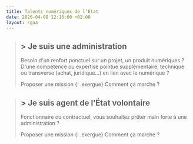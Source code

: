 ```yaml
---
title: Talents numériques de l’État
date: 2020-04-08 12:16:00 +02:00
layout: rgaa
---
```



> ## > Je suis une administration
> 
> Besoin d'un renfort ponctuel sur un projet, un produit numériques ? D'une compétence ou expertise pointue supplémentaire, technique ou transverse (achat, juridique...) en lien avec le numérique ? 
> 
> Proposer une mission
{: .exergue}
> Comment ça marche ?

> ## > Je suis agent de l’État volontaire
> 
> Fonctionnaire ou contractuel, vous souhaitez prêter main forte à une administration ? 
> 
> Proposer une mission
{: .exergue}
> Comment ça marche ?
